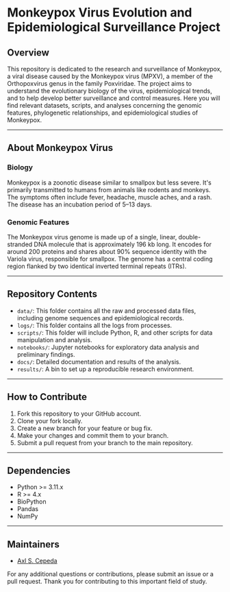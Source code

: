 <!DOCTYPE html>
<html>
<head>
</head>
<body>

<h1>Monkeypox Virus Evolution and Epidemiological Surveillance Project</h1>

<h2>Overview</h2>
<p>This repository is dedicated to the research and surveillance of Monkeypox, a viral disease caused by the Monkeypox virus (MPXV), a member of the Orthopoxvirus genus in the family Poxviridae. The project aims to understand the evolutionary biology of the virus, epidemiological trends, and to help develop better surveillance and control measures. Here you will find relevant datasets, scripts, and analyses concerning the genomic features, phylogenetic relationships, and epidemiological studies of Monkeypox.</p>

<hr>

<h2>About Monkeypox Virus</h2>

<h3>Biology</h3>
<p>Monkeypox is a zoonotic disease similar to smallpox but less severe. It's primarily transmitted to humans from animals like rodents and monkeys. The symptoms often include fever, headache, muscle aches, and a rash. The disease has an incubation period of 5–13 days.</p>

<h3>Genomic Features</h3>
<p>The Monkeypox virus genome is made up of a single, linear, double-stranded DNA molecule that is approximately 196 kb long. It encodes for around 200 proteins and shares about 90% sequence identity with the Variola virus, responsible for smallpox. The genome has a central coding region flanked by two identical inverted terminal repeats (ITRs).</p>

<hr>

<h2>Repository Contents</h2>
<ul>
    <li><code>data/</code>: This folder contains all the raw and processed data files, including genome sequences and epidemiological records.</li>
    <li><code>logs/</code>: This folder contains all the logs from processes.</li>
    <li><code>scripts/</code>: This folder will include Python, R, and other scripts for data manipulation and analysis.</li>
    <li><code>notebooks/</code>: Jupyter notebooks for exploratory data analysis and preliminary findings.</li>
    <li><code>docs/</code>: Detailed documentation and results of the analysis.</li>
    <li><code>results/</code>: A bin to set up a reproducible research environment.</li>
</ul>

<hr>

<h2>How to Contribute</h2>
<ol>
    <li>Fork this repository to your GitHub account.</li>
    <li>Clone your fork locally.</li>
    <li>Create a new branch for your feature or bug fix.</li>
    <li>Make your changes and commit them to your branch.</li>
    <li>Submit a pull request from your branch to the main repository.</li>
</ol>

<hr>

<h2>Dependencies</h2>
<ul>
    <li>Python >= 3.11.x</li>
    <li>R >= 4.x</li>
    <li>BioPython</li>
    <li>Pandas</li>
    <li>NumPy</li>
</ul>

<hr>

<h2>Maintainers</h2>
<ul>
    <li><a href="mailto:tul54064@temple.edu">Axl S. Cepeda</a></li>
</ul>



<p>For any additional questions or contributions, please submit an issue or a pull request. Thank you for contributing to this important field of study.</p>

</body>
</html>
